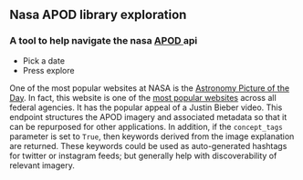 ## Nasa APOD library exploration
### A tool to help navigate the nasa [APOD ](https://api.nasa.gov/) api
- Pick a date
- Press explore

One of the most popular websites at NASA is the [Astronomy Picture of the Day](http://apod.nasa.gov/apod/astropix.html). In fact, this website is one of the [most popular websites](https://analytics.usa.gov) across all federal agencies. It has the popular appeal of a Justin Bieber video. This endpoint structures the APOD imagery and associated metadata so that it can be repurposed for other applications. In addition, if the `concept_tags` parameter is set to `True`, then keywords derived from the image explanation are returned. These keywords could be used as auto-generated hashtags for twitter or instagram feeds; but generally help with discoverability of relevant imagery.
